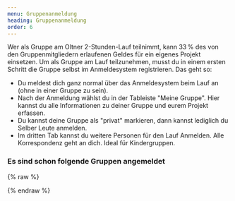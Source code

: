 ```yaml
---
menu: Gruppenanmeldung
heading: Gruppenanmeldung
order: 6
---
```

Wer als Gruppe am Oltner 2-Stunden-Lauf teilnimmt, kann 33&#x202F;% des von den
Gruppenmitgliedern erlaufenen Geldes für ein eigenes Projekt einsetzen. Um als Gruppe am Lauf teilzunehmen, musst du in einem ersten Schritt die Gruppe selbst im Anmeldesystem registrieren. Das geht so:


<div class="uk-column-1-2@m">


<ul class="uk-list uk-list-decimal">
<li>Du meldest dich ganz normal über das Anmeldesystem beim
Lauf an (ohne in einer Gruppe zu sein).</li>
<li>Nach der Anmeldung wählst du in der Tableiste "Meine Gruppe". Hier kannst du alle Informationen zu deiner Gruppe und eurem Projekt erfassen.</li>


<li>Du kannst deine Gruppe als "privat" markieren, dann kannst lediglich du
Selber Leute anmelden.</li>


<li>Im dritten Tab kannst du weitere Personen für den Lauf
Anmelden. Alle Korrespondenz geht an dich. Ideal für
Kindergruppen.</li>
</ul>


</div>


### Es sind schon folgende Gruppen angemeldet
{% raw %}
<script class="webData" type="handlebar">
<table class="uk-table uk-table-divider uk-table-justify  uk-table-striped">
    <thead>
<tr><th class="uk-width-5-6">Gruppe</th>
    <th class="uk-table-shrink">Pers</th>
    <th class="uk-table-shrink">CHF/km</th>
    <th class="uk-table-shrink">CHF</th>
</tr>
</thead>
<tbody>
{{#each grop}}
<tr>
  <td class="uk-text-truncate"><div>{{name}}{{#if project}}</div><small><div style="margin-bottom: 2px;
line-height: 3ex;">33&#8239;% für {{project}}</div></small>{{else}}{{/if}}</td>
  <td>{{parts}}</td>
  <td>{{pkm}}</td>
  <td>{{fix}}</td>
</tr>
{{/each}}
</tbody>
</table>
</script>
{% endraw %}